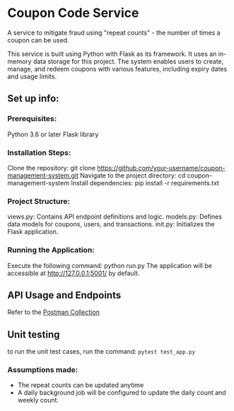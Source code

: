 # Coupon Code Service
A service to mitigate fraud using "repeat counts" - the number of times a coupon can be used.

This service is built using Python with Flask as its framework. It uses an in-memory data storage for this project. 
The system enables users to create, manage, and redeem coupons with various features, including expiry dates and usage limits.

## Set up info:
### Prerequisites:
Python 3.6 or later
Flask library

### Installation Steps:
Clone the repository: git clone https://github.com/your-username/coupon-management-system.git
Navigate to the project directory: cd coupon-management-system
Install dependencies: pip install -r requirements.txt

### Project Structure:
views.py: Contains API endpoint definitions and logic.
models.py: Defines data models for coupons, users, and transactions.
init.py: Initializes the Flask application.


### Running the Application:
Execute the following command: python run.py
The application will be accessible at http://127.0.0.1:5001/ by default.

## API Usage and Endpoints
Refer to the [Postman Collection](https://github.com/anushmadubey/coupon_code_service/blob/main/docs/Coupon%20Code%20Service.postman_collection.json)


## Unit testing
to run the unit test cases, run the command: 
`pytest test_app.py`


### Assumptions made:
- The repeat counts can be updated anytime
- A daily background job will be configured to update the daily count and weekly count.






